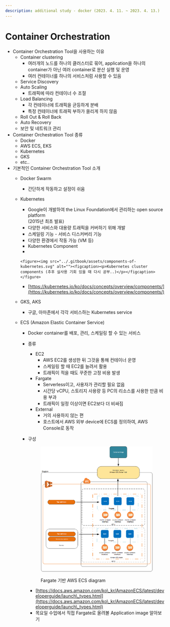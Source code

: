 ```yaml
---
description: additional study - docker (2023. 4. 11. ~ 2023. 4. 13.)
---
```


# Container Orchestration

* Container Orchestration Tool을 사용하는 이유
  * Container clustering
    * 여러개의 노드를 하나의 클러스터로 묶어, application을 하나의 container가 아닌 여러 container로 분산 실행 및 운영
    * 여러 컨테이너를 하나의 서비스처럼 사용할 수 있음
  * Service Discovery
  * Auto Scaling
    * 트래픽에 따라 컨테이너 수 조절
  * Load Balancing
    * 각 컨테이너에 트래픽을 균등하게 분배
    * 특정 컨테이너에 트래픽 부하가 쏠리게 하지 않음
  * Roll Out & Roll Back
  * Auto Recovery
  * 보안 및 네트워크 관리
* Container Orchestration Tool 종류
  * Docker
  * AWS ECS, EKS
  * Kubernetes
  * GKS
  * etc..
* 기본적인 Container Orchestration Tool 소개
  * Docker Swarm
    * 간단하게 작동하고 설정이 쉬움
  * Kubernetes
    * Google이 개발하여 the Linux Foundation에서 관리하는 open source platform\
      (2015년 최초 발표)
    * 다양한 서비스와 대용량 트래픽을 커버하기 위해 개발
    * 스케일링 기능 - 서비스 디스커버리 기능
    * 다양한 환경에서 작동 가능 (VM 등)
    * Kubernetes Component
    *

        <figure><img src="../.gitbook/assets/components-of-kubernetes.svg" alt=""><figcaption><p>Kubernetes cluster components (추후 실사용 기회 있을 때 다시 공부..)</p></figcaption></figure>
    * [https://kubernetes.io/ko/docs/concepts/overview/components/](https://kubernetes.io/ko/docs/concepts/overview/components/)
  * GKS, AKS
    * 구글, 아마존에서 각각 서비스하는 Kubernetes service
  * ECS (Amazon Elastic Container Service)
    * Docker container를 배포, 관리, 스케일링 할 수 있는 서비스
    * 종류
      * EC2
        * AWS EC2를 생성한 뒤 그것을 통해 컨테이너 운영
        * 스케일링 할 때 EC2를 늘려서 활용
        * 트래픽이 적을 때도 꾸준한 고정 비용 발생
      * Fargate
        * Serverless이고, 사용자가 관리할 필요 없음
        * 시간당 vCPU, 스토리지 사용량 등 PC의 리소스를 사용한 만큼 비용 부과
        * 트래픽이 일정 이상이면 EC2보다 더 비싸짐
      * External
        * 거의 사용하지 않는 편
        * 호스트에서 AWS 외부 device에  ECS를 정의하여, AWS Console로 동작
    *   구성

        <figure><img src="../.gitbook/assets/overview-fargate.png" alt=""><figcaption><p>Fargate 기반 AWS ECS diagram</p></figcaption></figure>

        * [https://docs.aws.amazon.com/ko\_kr/AmazonECS/latest/developerguide/launch\_types.html](https://docs.aws.amazon.com/ko\_kr/AmazonECS/latest/developerguide/launch\_types.html)
        * 목요일 수업에서 직접 Fargate로 올려볼 Application image 알아보기

